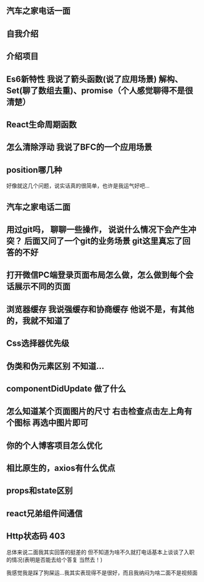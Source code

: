## 汽车之家电话一面
## 自我介绍
## 介绍项目
## Es6新特性  我说了箭头函数(说了应用场景) 解构、 Set(聊了数组去重)、promise（个人感觉聊得不是很清楚）
## React生命周期函数
## 怎么清除浮动  我说了BFC的一个应用场景
## position哪几种


好像就这几个问题，说实话真的很简单，也许是我运气好吧...



## 汽车之家电话二面

## 用过git吗， 聊聊一些操作， 说说什么情况下会产生冲突？ 后面又问了一个git的业务场景  git这里真忘了回答的不好
## 打开微信PC端登录页面布局怎么做，怎么做到每个会话展示不同的页面
## 浏览器缓存  我说强缓存和协商缓存 他说不是，有其他的，我就不知道了
## Css选择器优先级
## 伪类和伪元素区别   不知道...
## componentDidUpdate 做了什么  
## 怎么知道某个页面图片的尺寸   右击检查点击左上角有个图标 再选中图片即可
## 你的个人博客项目怎么优化
## 相比原生的，axios有什么优点
## props和state区别
## react兄弟组件间通信
## Http状态码 403

总体来说二面我其实回答的挺差的 但不知道为啥不久就打电话基本上谈谈了入职的情况(表明是否能去给个答复  当然去！)

我感觉我是踩了狗屎运...我其实表现得不是很好，而且我纳闷为啥二面不是视频面